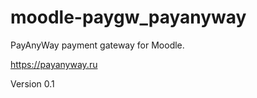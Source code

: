 # moodle-paygw_payanyway

PayAnyWay payment gateway for Moodle.

https://payanyway.ru

Version 0.1

